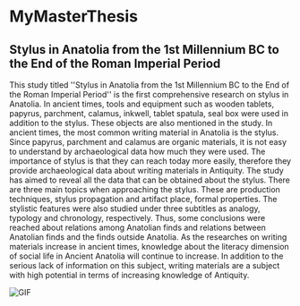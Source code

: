 # MyMasterThesis
Stylus in Anatolia from the 1st Millennium BC to the End of the Roman Imperial Period
----------------------------------------------------------------------------------------------------------------------------------------------------------------------------------------------
This study titled ''Stylus in Anatolia from the 1st Millennium BC to the End of the Roman Imperial Period'' is the first comprehensive research on stylus in Anatolia. In ancient times, tools and equipment such as wooden tablets, papyrus, parchment, calamus, inkwell, tablet spatula, seal box were used in addition to the stylus. These objects are also mentioned in the study. In ancient times, the most common writing material in Anatolia is the stylus. Since papyrus, parchment and calamus are organic materials, it is not easy to understand by archaeological data how much they were used. The importance of stylus is that they can reach today more easily, therefore they provide archaeological data about writing materials in Antiquity. The study has aimed to reveal all the data that can be obtained about the stylus. There are three main topics when approaching the stylus. These are production techniques, stylus propagation and artifact place, formal properties. The stylistic features were also studied under three subtitles as analogy, typology and chronology, respectively. Thus, some conclusions were reached about relations among Anatolian finds and relations between Anatolian finds and the finds outside Anatolia. As the researches on writing materials increase in ancient times, knowledge about the literacy dimension of social life in Ancient Anatolia will continue to increase. In addition to the serious lack of information on this subject, writing materials are a subject with high potential in terms of increasing knowledge of Antiquity.

<img align="center" alt="GIF" src="https://user-images.githubusercontent.com/74038190/216124356-9c152f5b-554d-400c-a2f3-84f0f0b9a627.png"/>
